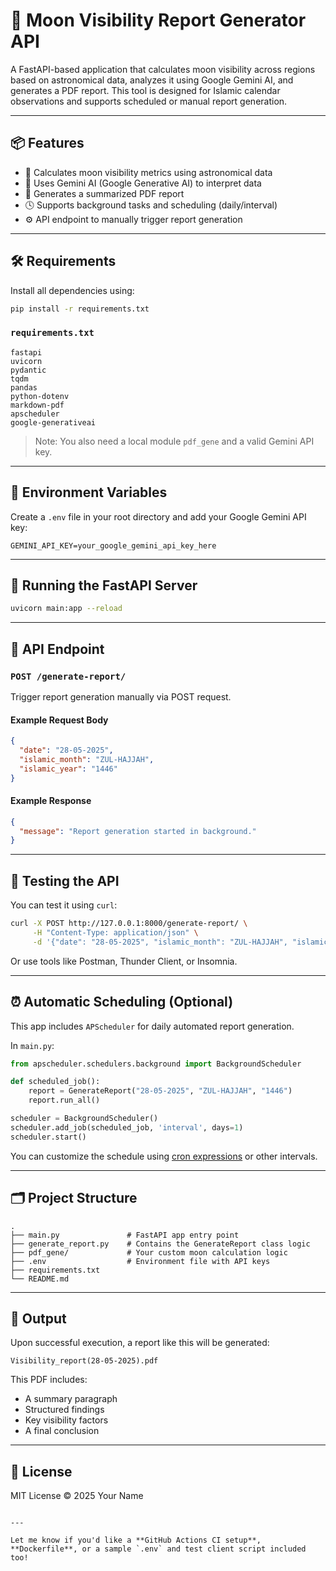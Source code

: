 # 🌙 Moon Visibility Report Generator API

A FastAPI-based application that calculates moon visibility across regions based on astronomical data, analyzes it using Google Gemini AI, and generates a PDF report. This tool is designed for Islamic calendar observations and supports scheduled or manual report generation.

---

## 📦 Features

- 🧮 Calculates moon visibility metrics using astronomical data
- 🤖 Uses Gemini AI (Google Generative AI) to interpret data
- 📄 Generates a summarized PDF report
- 🕓 Supports background tasks and scheduling (daily/interval)
- ⚙️ API endpoint to manually trigger report generation

---

## 🛠 Requirements

Install all dependencies using:

```bash
pip install -r requirements.txt
```

### `requirements.txt`

```
fastapi
uvicorn
pydantic
tqdm
pandas
python-dotenv
markdown-pdf
apscheduler
google-generativeai
```

> Note: You also need a local module `pdf_gene` and a valid Gemini API key.

---

## 🔐 Environment Variables

Create a `.env` file in your root directory and add your Google Gemini API key:

```env
GEMINI_API_KEY=your_google_gemini_api_key_here
```

---

## 🚀 Running the FastAPI Server

```bash
uvicorn main:app --reload
```

---

## 📍 API Endpoint

### `POST /generate-report/`

Trigger report generation manually via POST request.

#### Example Request Body

```json
{
  "date": "28-05-2025",
  "islamic_month": "ZUL-HAJJAH",
  "islamic_year": "1446"
}
```

#### Example Response

```json
{
  "message": "Report generation started in background."
}
```

---

## 🧪 Testing the API

You can test it using `curl`:

```bash
curl -X POST http://127.0.0.1:8000/generate-report/ \
     -H "Content-Type: application/json" \
     -d '{"date": "28-05-2025", "islamic_month": "ZUL-HAJJAH", "islamic_year": "1446"}'
```

Or use tools like Postman, Thunder Client, or Insomnia.

---

## ⏰ Automatic Scheduling (Optional)

This app includes `APScheduler` for daily automated report generation.

In `main.py`:

```python
from apscheduler.schedulers.background import BackgroundScheduler

def scheduled_job():
    report = GenerateReport("28-05-2025", "ZUL-HAJJAH", "1446")
    report.run_all()

scheduler = BackgroundScheduler()
scheduler.add_job(scheduled_job, 'interval', days=1)
scheduler.start()
```

You can customize the schedule using [cron expressions](https://apscheduler.readthedocs.io/en/stable/modules/triggers/cron.html) or other intervals.

---

## 🗂 Project Structure

```
.
├── main.py               # FastAPI app entry point
├── generate_report.py    # Contains the GenerateReport class logic
├── pdf_gene/             # Your custom moon calculation logic
├── .env                  # Environment file with API keys
├── requirements.txt
└── README.md
```

---

## 📄 Output

Upon successful execution, a report like this will be generated:

```
Visibility_report(28-05-2025).pdf
```

This PDF includes:
- A summary paragraph
- Structured findings
- Key visibility factors
- A final conclusion

---

## 📝 License

MIT License © 2025 Your Name
```

---

Let me know if you'd like a **GitHub Actions CI setup**, **Dockerfile**, or a sample `.env` and test client script included too!
